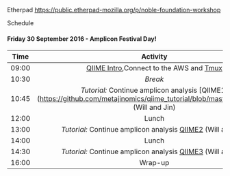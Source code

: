 

Etherpad
https://public.etherpad-mozilla.org/p/noble-foundation-workshop


Schedule
#### <a name="24"></a>  Friday 30 September 2016 -  Amplicon Festival Day!
| Time       | Activity        | Location  |
| ------------- |:-------------:| :-----:|
| 09:00      | [QIIME Intro](https://github.com/edamame-course/2016-tutorials/blob/master/lectures/QIIMESlides.pdf),Connect to the AWS and [Tmux](https://github.com/metajinomics/qiime_tutorial/blob/master/tmux.md)  |   |
| 10:30 | _Break_  |   |
| 10:45 | _Tutorial:_ Continue amplicon analysis [QIIME1] (https://github.com/metajinomics/qiime_tutorial/blob/master/QIIME1.md) (Will and Jin)|   |
| 12:00 | Lunch   | TBA  |
| 13:00 | _Tutorial:_ Continue amplicon analysis [QIIME2](https://github.com/metajinomics/qiime_tutorial/blob/master/QIIME2.md) (Will and Jin) |   |
| 14:00 | Lunch   | TBA  |
| 14:30 | _Tutorial:_ Continue amplicon analysis [QIIME3](https://github.com/metajinomics/qiime_tutorial/blob/master/QIIME3.md) (Will and Jin) | |
| 16:00 | Wrap-up   |  |


